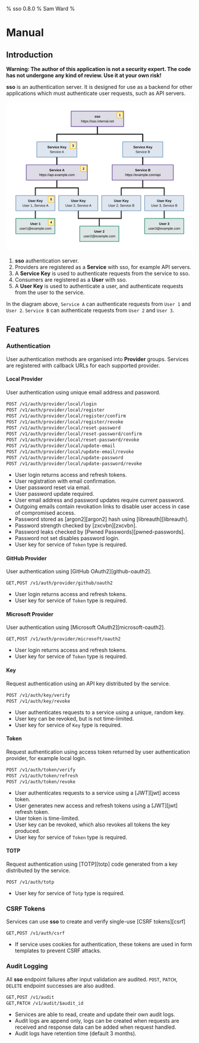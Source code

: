 % sso 0.8.0
% Sam Ward
%

# Manual

## Introduction

**Warning: The author of this application is not a security expert. The code has not undergone any kind of review. Use it at your own risk!**

**sso** is an authentication server. It is designed for use as a backend for other applications which must authenticate user requests, such as API servers.

![Overview of Authentication System](docs/asset/introduction.svg)

1. **sso** authentication server.
2. Providers are registered as a **Service** with sso, for example API servers.
3. A **Service Key** is used to authenticate requests from the service to sso.
4. Consumers are registered as a **User** with sso.
5. A **User Key** is used to authenticate a user, and authenticate requests from the user to the service.

In the diagram above, `Service A` can authenticate requests from `User 1` and `User 2`. `Service B` can authenticate requests from `User 2` and `User 3`.

## Features

### Authentication

User authentication methods are organised into **Provider** groups. Services are registered with callback URLs for each supported provider.

#### Local Provider

User authentication using unique email address and password.

```
POST /v1/auth/provider/local/login
POST /v1/auth/provider/local/register
POST /v1/auth/provider/local/register/confirm
POST /v1/auth/provider/local/register/revoke
POST /v1/auth/provider/local/reset-password
POST /v1/auth/provider/local/reset-password/confirm
POST /v1/auth/provider/local/reset-password/revoke
POST /v1/auth/provider/local/update-email
POST /v1/auth/provider/local/update-email/revoke
POST /v1/auth/provider/local/update-password
POST /v1/auth/provider/local/update-password/revoke
```

- User login returns access and refresh tokens.
- User registration with email confirmation.
- User password reset via email.
- User password update required.
- User email address and password updates require current password.
- Outgoing emails contain revokation links to disable user access in case of compromised access.
- Password stored as [argon2][argon2] hash using [libreauth][libreauth].
- Password strength checked by [zxcvbn][zxcvbn].
- Password leaks checked by [Pwned Passwords][pwned-passwords].
- Password not set disables password login.
- User key for service of `Token` type is required.

#### GitHub Provider

User authentication using [GitHub OAuth2][github-oauth2].

```
GET,POST /v1/auth/provider/github/oauth2
```

- User login returns access and refresh tokens.
- User key for service of `Token` type is required.

#### Microsoft Provider

User authentication using [Microsoft OAuth2][microsoft-oauth2].

```
GET,POST /v1/auth/provider/microsoft/oauth2
```

- User login returns access and refresh tokens.
- User key for service of `Token` type is required.

#### Key

Request authentication using an API key distributed by the service.

```
POST /v1/auth/key/verify
POST /v1/auth/key/revoke
```

- User authenticates requests to a service using a unique, random key.
- User key can be revoked, but is not time-limited.
- User key for service of `Key` type is required.

#### Token

Request authentication using access token returned by user authentication provider, for example local login.

```
POST /v1/auth/token/verify
POST /v1/auth/token/refresh
POST /v1/auth/token/revoke
```

- User authenticates requests to a service using a [JWT][jwt] access token.
- User generates new access and refresh tokens using a [JWT][jwt] refresh token.
- User token is time-limited.
- User key can be revoked, which also revokes all tokens the key produced.
- User key for service of `Token` type is required.

#### TOTP

Request authentication using [TOTP][totp] code generated from a key distributed by the service.

```
POST /v1/auth/totp
```

- User key for service of `Totp` type is required.

### CSRF Tokens

Services can use **sso** to create and verify single-use [CSRF tokens][csrf]

```
GET,POST /v1/auth/csrf
```

- If service uses cookies for authentication, these tokens are used in form templates to prevent CSRF attacks.

### Audit Logging

All **sso** endpoint failures after input validation are audited. `POST`, `PATCH`, `DELETE` endpoint successes are also audited.

```
GET,POST /v1/audit
GET,PATCH /v1/audit/$audit_id
```

- Services are able to read, create and update their own audit logs.
- Audit logs are append only, logs can be created when requests are received and response data can be added when request handled.
- Audit logs have retention time (default 3 months).
